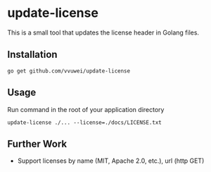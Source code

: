 # update-license

This is a small tool that updates the license header in Golang files.

## Installation

```
go get github.com/vvuwei/update-license
```

## Usage

Run command in the root of your application directory

```
update-license ./... --license=./docs/LICENSE.txt
```

## Further Work

* Support licenses by name (MIT, Apache 2.0, etc.), url (http GET)

